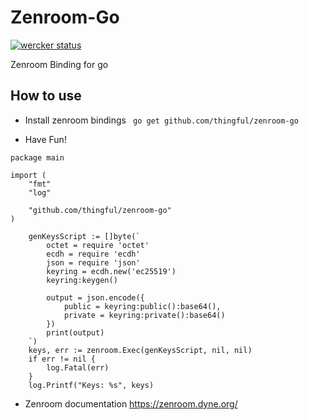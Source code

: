 # Zenroom-Go

[![wercker status](https://app.wercker.com/status/87881dcb0b0ab25390300f91b96a9bf3/s/master "wercker status")](https://app.wercker.com/project/byKey/87881dcb0b0ab25390300f91b96a9bf3)

Zenroom Binding for go

## How to use

* Install zenroom bindings
``` go get github.com/thingful/zenroom-go```

* Have Fun!

```
package main

import (
	"fmt"
	"log"

	"github.com/thingful/zenroom-go"
)

	genKeysScript := []byte(`
		octet = require 'octet'
		ecdh = require 'ecdh'
		json = require 'json'
		keyring = ecdh.new('ec25519')
		keyring:keygen()
		
		output = json.encode({
			public = keyring:public():base64(),
			private = keyring:private():base64()
		})
		print(output)
	`)
	keys, err := zenroom.Exec(genKeysScript, nil, nil)
	if err != nil {
		log.Fatal(err)
	}
	log.Printf("Keys: %s", keys)

 ```

 * Zenroom documentation https://zenroom.dyne.org/